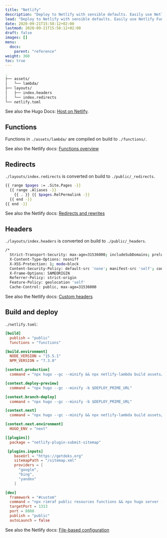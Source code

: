 ```yaml
---
title: "Netlify"
description: "Deploy to Netlify with sensible defaults. Easily use Netlify Functions, Netlify Redirects, and Netlify Headers."
lead: "Deploy to Netlify with sensible defaults. Easily use Netlify Functions, Netlify Redirects, and Netlify Headers."
date: 2020-09-21T15:58:12+02:00
lastmod: 2020-09-21T15:58:12+02:00
draft: false
images: []
menu:
  docs:
    parent: "reference"
weight: 360
toc: true
---
```


```bash
.
├── assets/
│   └── lambda/
├── layouts/
│   ├── index.headers
│   └── index.redirects
└── netlify.toml
```

See also the Hugo Docs: [Host on Netlify](https://gohugo.io/hosting-and-deployment/hosting-on-netlify/).

## Functions

Functions in `./assets/lambda/` are compiled on build to `./functions/`.

See also the Netlify docs: [Functions overview](https://docs.netlify.com/functions/overview/)

## Redirects

`./layouts/index.redirects` is converted on build to `./public/_redirects`.

```bash
{{ range $pages := .Site.Pages -}}
  {{ range .Aliases -}}
    {{ . }} {{ $pages.RelPermalink -}}
  {{ end -}}
{{ end -}}
```

See also the Netlify docs: [Redirects and rewrites](https://docs.netlify.com/routing/redirects/)

## Headers

`./layouts/index.headers` is converted on build to `./public/_headers`.

```bash
/*
  Strict-Transport-Security: max-age=31536000; includeSubDomains; preload
  X-Content-Type-Options: nosniff
  X-XSS-Protection: 1; mode=block
  Content-Security-Policy: default-src 'none'; manifest-src 'self'; connect-src 'self'; font-src 'self'; img-src 'self'; script-src 'self'; style-src 'self'
  X-Frame-Options: SAMEORIGIN
  Referrer-Policy: strict-origin
  Feature-Policy: geolocation 'self'
  Cache-Control: public, max-age=31536000
```

See also the Netlify docs: [Custom headers](https://docs.netlify.com/routing/headers/)

## Build and deploy

`./netlify.toml`:

```toml
[build]
  publish = "public"
  functions = "functions"

[build.environment]
  NODE_VERSION = "15.5.1"
  NPM_VERSION = "7.3.0"

[context.production]
  command = "npx hugo --gc --minify && npx netlify-lambda build assets/lambda"

[context.deploy-preview]
  command = "npx hugo --gc --minify -b $DEPLOY_PRIME_URL"

[context.branch-deploy]
  command = "npx hugo --gc --minify -b $DEPLOY_PRIME_URL"

[context.next]
  command = "npx hugo --gc --minify && npx netlify-lambda build assets/lambda"

[context.next.environment]
  HUGO_ENV = "next"

[[plugins]]
  package = "netlify-plugin-submit-sitemap"

 [plugins.inputs]
    baseUrl = "https://getdoks.org"
    sitemapPath = "/sitemap.xml"
    providers = [
      "google",
      "bing",
      "yandex"
    ]

[dev]
  framework = "#custom"
  command = "npx rimraf public resources functions && npx hugo server --bind=0.0.0.0 --disableFastRender"
  targetPort = 1313
  port = 8888
  publish = "public"
  autoLaunch = false

```

See also the Netlify docs: [File-based configuration](https://docs.netlify.com/configure-builds/file-based-configuration/)
